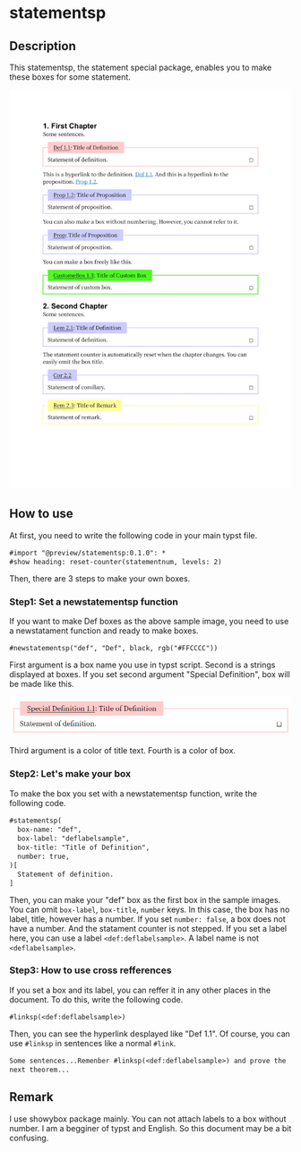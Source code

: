 # statementsp
## Description
This statementsp, the statement special package, enables you to make these boxes for some statement.

![sampleimage](images/sampleimage.jpg)

## How to use
At first, you need to write the following code in your main typst file.
```typst
#import "@preview/statementsp:0.1.0": *
#show heading: reset-counter(statementnum, levels: 2)
```
Then, there are 3 steps to make your own boxes.
### Step1: Set a newstatementsp function
If you want to make Def boxes as the above sample image, you need to use a newstatament function and ready to make boxes.
```typst
#newstatementsp("def", "Def", black, rgb("#FFCCCC"))
```
First argument is a box name you use in typst script. Second is a strings displayed at boxes. If you set second argument "Special Definition", box will be made like this.

![Super Definition](images/superdefinition.png)

Third argument is a color of title text. Fourth is a color of box.

### Step2: Let's make your box
To make the box you set with a newstatementsp function, write the following code.

```typst
#statementsp(
  box-name: "def",
  box-label: "deflabelsample",
  box-title: "Title of Definition",
  number: true,
)[
  Statement of definition.
]
```
Then, you can make your "def" box as the first box in the sample images. You can omit `box-label`, `box-title`, `number` keys. In this case, the box has no label, title, however has a number. 
If you set `number: false`, a box does not have a number. And the statament counter is not stepped.
If you set a label here, you can use a label `<def:deflabelsample>`. A label name is not `<deflabelsample>`. 

### Step3: How to use cross refferences
If you set a box and its label, you can reffer it in any other places in the document. To do this, write the following code.
```typst
#linksp(<def:deflabelsample>)
```
Then, you can see the hyperlink desplayed like "Def 1.1". Of course, you can use `#linksp` in sentences like a normal `#link`.
```typst
Some sentences...Remenber #linksp(<def:deflabelsample>) and prove the next theorem...
```

## Remark
I use showybox package mainly.
You can not attach labels to a box without number.
I am a begginer of typst and English. So this document may be a bit confusing. 
